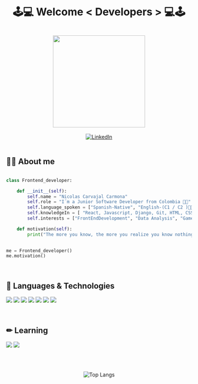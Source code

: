 
<h1 align="center">
  <strong> 🕹💻 Welcome < Developers > 💻🕹</strong>
</h1>
<br>

<div id="header" align="center">
  <img src="https://media.giphy.com/media/qgQUggAC3Pfv687qPC/giphy.gif" width="250"/>
</div>

<br>
<div id="badges" align="center">
  <a href="https://www.linkedin.com/in/nicolascarvajalcarmonadeveloper/">
    <img src="https://img.shields.io/badge/LinkedIn-blue?style=for-the-badge&logo=linkedin&logoColor=white" alt="LinkedIn"/>
  </a>
</div>
<br>

## 👩‍💻 About me
```python

class Frontend_developer:

    def __init__(self):
        self.name = "Nicolas Carvajal Carmona"
        self.role = "I´m a Junior Software Developer from Colombia 👨‍💻"
        self.language_spoken = ["Spanish-Native", "English-(C1 / C2 )🌟🌟🌟🌟🌟"]
        self.knowledgeIn = [ "React, Javascript, Django, Git, HTML, CSS, Python, Adobe, SQL, C++"]
        self.interests = ["FrontEndDevelopment", "Data Analysis", "Game Development"]

    def motivation(self):
        print("The more you know, the more you realize you know nothing.")

  
me = Frontend_developer()
me.motivation()
```
<br>
  
## 💾 Languages & Technologies  
![](https://img.shields.io/badge/Editor-VS_Code-informational?style=flat&logo=visual-studio-code&logoColor=white&color=6aa6f8)
![](https://img.shields.io/badge/Code-Python-informational?style=flat&logo=python&logoColor=white&color=6aa6f8)
![](https://img.shields.io/badge/Code-JavaScript-informational?style=flat&logo=javascript&logoColor=white&color=6aa6f8)
![](https://img.shields.io/badge/Code-C-informational?style=flat&logo=C&logoColor=white&color=6aa6f8)
![](https://img.shields.io/badge/Code-SQL-informational?style=flat&logo=mySQL&logoColor=white&color=6aa6f8)
![](https://img.shields.io/badge/Code-HTML-informational?style=flat&logo=HTML5&logoColor=white&color=6aa6f8)
![](https://img.shields.io/badge/Code-CSS-informational?style=flat&logo=CSS3&logoColor=white&color=6aa6f8)  
  
<br>

## ✏ Learning 
![](https://img.shields.io/badge/Code-Golang-informational?style=flat&logo=go&logoColor=white&color=6aa6f8)
![](https://img.shields.io/badge/Code-Java-informational?style=flat&logo=Java&logoColor=white&color=6aa6f8)
  
<br>
<br>
  
<div align=center>
  
  ![Top Langs](https://github-readme-stats.vercel.app/api/top-langs/?username=nicolascarvajalcarmonadeveloper)
  
</div>
  
 



